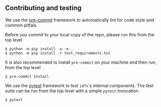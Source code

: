 
## Contributing and testing

We use the [pre-commit](https://pre-commit.com) framework to automatically lint for code
style and common pitfals.

Before you commit to your local copy of the repo, please run this from the top level
```shell
$ python -m pip install -u -e .
$ python -m pip install -r test_requirements.txt
```

It is also recommended to install `pre-commit` on your machine and then run,
from the top level
```shell
$ pre-commit install
```

We use the [pytest](https://docs.pytest.org/en/latest/) framework to test `idfx`'s
internal components. The test suite can be run from the top level with a simple `pytest`
invocation.
```shell
$ pytest
```
